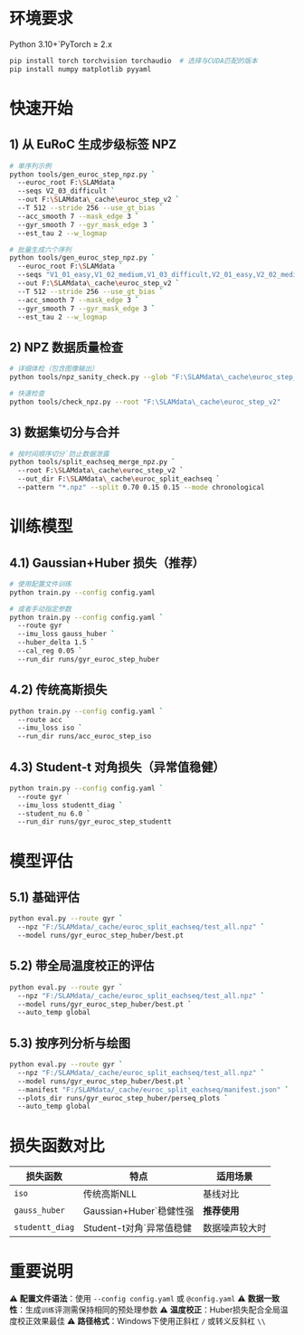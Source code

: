 # 环境要求
Python 3.10+`PyTorch ≥ 2.x
```bash
pip install torch torchvision torchaudio  # 选择与CUDA匹配的版本
pip install numpy matplotlib pyyaml
```

# 快速开始

## 1) 从 EuRoC 生成步级标签 NPZ
```bash
# 单序列示例
python tools/gen_euroc_step_npz.py `
  --euroc_root F:\SLAMdata `
  --seqs V2_03_difficult `
  --out F:\SLAMdata\_cache\euroc_step_v2 `
  --T 512 --stride 256 --use_gt_bias `
  --acc_smooth 7 --mask_edge 3 `
  --gyr_smooth 7 --gyr_mask_edge 3 `
  --est_tau 2 --w_logmap

# 批量生成六个序列
python tools/gen_euroc_step_npz.py `
  --euroc_root F:\SLAMdata `
  --seqs "V1_01_easy,V1_02_medium,V1_03_difficult,V2_01_easy,V2_02_medium,V2_03_difficult" `
  --out F:\SLAMdata\_cache\euroc_step_v2 `
  --T 512 --stride 256 --use_gt_bias `
  --acc_smooth 7 --mask_edge 3 `
  --gyr_smooth 7 --gyr_mask_edge 3 `
  --est_tau 2 --w_logmap
```

## 2) NPZ 数据质量检查
```bash
# 详细体检（包含图像输出）
python tools/npz_sanity_check.py --glob "F:\SLAMdata\_cache\euroc_step_v2\*.npz" --plots

# 快速检查
python tools/check_npz.py --root "F:\SLAMdata\_cache\euroc_step_v2"
```

## 3) 数据集切分与合并
```bash
# 按时间顺序切分`防止数据泄露
python tools/split_eachseq_merge_npz.py `
  --root F:\SLAMdata\_cache\euroc_step_v2 `
  --out_dir F:\SLAMdata\_cache\euroc_split_eachseq `
  --pattern "*.npz" --split 0.70 0.15 0.15 --mode chronological
```

# 训练模型

## 4.1) Gaussian+Huber 损失（推荐）
```bash
# 使用配置文件训练
python train.py --config config.yaml

# 或者手动指定参数
python train.py --config config.yaml `
  --route gyr `
  --imu_loss gauss_huber `
  --huber_delta 1.5 `
  --cal_reg 0.05 `
  --run_dir runs/gyr_euroc_step_huber
```

## 4.2) 传统高斯损失
```bash
python train.py --config config.yaml `
  --route acc `
  --imu_loss iso `
  --run_dir runs/acc_euroc_step_iso
```

## 4.3) Student-t 对角损失（异常值稳健）
```bash
python train.py --config config.yaml `
  --route gyr `
  --imu_loss studentt_diag `
  --student_nu 6.0 `
  --run_dir runs/gyr_euroc_step_studentt
```

# 模型评估

## 5.1) 基础评估
```bash
python eval.py --route gyr `
  --npz "F:/SLAMdata/_cache/euroc_split_eachseq/test_all.npz" `
  --model runs/gyr_euroc_step_huber/best.pt
```

## 5.2) 带全局温度校正的评估
```bash
python eval.py --route gyr `
  --npz "F:/SLAMdata/_cache/euroc_split_eachseq/test_all.npz" `
  --model runs/gyr_euroc_step_huber/best.pt `
  --auto_temp global
```

## 5.3) 按序列分析与绘图
```bash
python eval.py --route gyr `
  --npz "F:/SLAMdata/_cache/euroc_split_eachseq/test_all.npz" `
  --model runs/gyr_euroc_step_huber/best.pt `
  --manifest "F:/SLAMdata/_cache/euroc_split_eachseq/manifest.json" `
  --plots_dir runs/gyr_euroc_step_huber/perseq_plots `
  --auto_temp global
```

# 损失函数对比

| 损失函数 | 特点 | 适用场景 |
|---------|------|----------|
| `iso` | 传统高斯NLL | 基线对比 |
| `gauss_huber` | Gaussian+Huber`稳健性强 | **推荐使用** |
| `studentt_diag` | Student-t对角`异常值稳健 | 数据噪声较大时 |

# 重要说明

⚠️ **配置文件语法**：使用 `--config config.yaml` 或 `@config.yaml`
⚠️ **数据一致性**：生成`训练`评测需保持相同的预处理参数
⚠️ **温度校正**：Huber损失配合全局温度校正效果最佳
⚠️ **路径格式**：Windows下使用正斜杠 `/` 或转义反斜杠 `\\`
